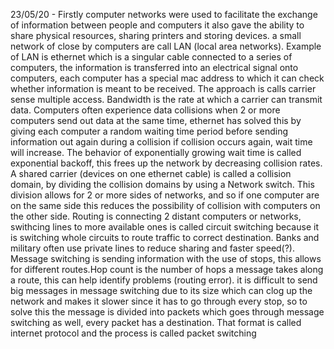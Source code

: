 23/05/20 - 
Firstly computer networks were used to facilitate the exchange of information between people and computers it also gave the ability to share physical resources, sharing printers and storing devices.
a small network of close by computers are call LAN (local area networks). Example of LAN is ethernet which is a singular cable connected to a series of computers, the information is transferred into an electrical signal onto computers, each computer has a special mac address to which it can check whether information is meant to be received. The approach is calls carrier sense multiple access. Bandwidth is the rate at which a carrier can transmit data. Computers often experience data collisions when 2 or more computers send out data at the same time, ethernet has solved this by giving each computer a random waiting time period before sending information out again during a collision if collision occurs again, wait time will increase. The behavior of exponentially growing wait time is called exponential backoff, this frees up the network by decreasing collision rates. A shared carrier (devices on one ethernet cable) is called a collision domain, by dividing the collision domains by using a Network switch. This division allows for 2 or more sides of networks, and so if one computer are on the same side this reduces the possibility of collision with computers on the other side. Routing is connecting 2 distant computers or networks, swithcing lines to more available ones is called circuit switching because it is switching whole circuits to route traffic to correct destination. Banks and military often use private lines to reduce sharing and faster speed(?). Message switching is sending information with the use of stops, this allows for different routes.Hop count is the number of hops a message takes along a route, this can help identify problems (routing error). it is difficult to send big messages in message switching due to its size which can clog up the network and makes it slower since it has to go through every stop, so to solve this the message is divided into packets which goes through message switching as well, every packet has a destination. That format is called internet protocol and the process is called packet switching 

